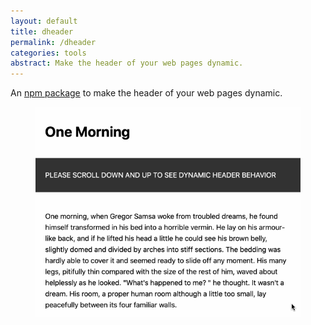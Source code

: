 ```yaml
---
layout: default
title: dheader
permalink: /dheader
categories: tools
abstract: Make the header of your web pages dynamic.
---
```

An [npm package](https://www.npmjs.com/package/dheader) to make the header of your web pages dynamic.

<figure>
<img src="/i/dheader/dynamic-header.gif" />
</figcaption>
